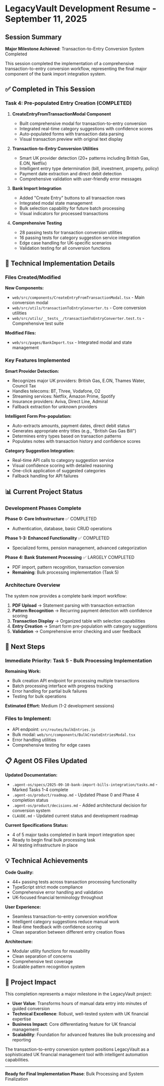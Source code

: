 # LegacyVault Development Resume - September 11, 2025

## Session Summary

**Major Milestone Achieved**: Transaction-to-Entry Conversion System Completed

This session completed the implementation of a comprehensive transaction-to-entry conversion workflow, representing the final major component of the bank import integration system.

## ✅ Completed in This Session

### Task 4: Pre-populated Entry Creation (COMPLETED)

1. **CreateEntryFromTransactionModal Component**
   - Built comprehensive modal for transaction-to-entry conversion
   - Integrated real-time category suggestions with confidence scores
   - Auto-populated forms with transaction data parsing
   - Visual transaction preview with original text display

2. **Transaction-to-Entry Conversion Utilities**
   - Smart UK provider detection (20+ patterns including British Gas, E.ON, Netflix)
   - Intelligent entry type determination (bill, investment, property, policy)
   - Payment date extraction and direct debit detection
   - Comprehensive validation with user-friendly error messages

3. **Bank Import Integration**
   - Added "Create Entry" buttons to all transaction rows
   - Integrated modal state management
   - Bulk selection capability for future batch processing
   - Visual indicators for processed transactions

4. **Comprehensive Testing**
   - 28 passing tests for transaction conversion utilities
   - 16 passing tests for category suggestion service integration
   - Edge case handling for UK-specific scenarios
   - Validation testing for all conversion functions

## 🔧 Technical Implementation Details

### Files Created/Modified

**New Components:**
- `web/src/components/CreateEntryFromTransactionModal.tsx` - Main conversion modal
- `web/src/utils/transactionToEntryConverter.ts` - Core conversion utilities
- `web/src/utils/__tests__/transactionToEntryConverter.test.ts` - Comprehensive test suite

**Modified Files:**
- `web/src/pages/BankImport.tsx` - Integrated modal and state management

### Key Features Implemented

**Smart Provider Detection:**
- Recognizes major UK providers: British Gas, E.ON, Thames Water, Council Tax
- Handles telecoms: BT, Three, Vodafone, O2
- Streaming services: Netflix, Amazon Prime, Spotify
- Insurance providers: Aviva, Direct Line, Admiral
- Fallback extraction for unknown providers

**Intelligent Form Pre-population:**
- Auto-extracts amounts, payment dates, direct debit status
- Generates appropriate entry titles (e.g., "British Gas Gas Bill")
- Determines entry types based on transaction patterns
- Populates notes with transaction history and confidence scores

**Category Suggestion Integration:**
- Real-time API calls to category suggestion service
- Visual confidence scoring with detailed reasoning
- One-click application of suggested categories
- Fallback handling for API failures

## 📊 Current Project Status

### Development Phases Complete

**Phase 0: Core Infrastructure** ✅ COMPLETED
- Authentication, database, basic CRUD operations

**Phase 1-3: Enhanced Functionality** ✅ COMPLETED  
- Specialized forms, pension management, advanced categorization

**Phase 4: Bank Statement Processing** ✅ LARGELY COMPLETED
- PDF import, pattern recognition, transaction conversion
- **Remaining**: Bulk processing implementation (Task 5)

### Architecture Overview

The system now provides a complete bank import workflow:

1. **PDF Upload** → Statement parsing with transaction extraction
2. **Pattern Recognition** → Recurring payment detection with confidence scoring  
3. **Transaction Display** → Organized table with selection capabilities
4. **Entry Creation** → Smart form pre-population with category suggestions
5. **Validation** → Comprehensive error checking and user feedback

## 🎯 Next Steps

### Immediate Priority: Task 5 - Bulk Processing Implementation

**Remaining Work:**
- Bulk creation API endpoint for processing multiple transactions
- Batch processing interface with progress tracking
- Error handling for partial bulk failures
- Testing for bulk operations

**Estimated Effort:** Medium (1-2 development sessions)

### Files to Implement:
- API endpoint: `src/routes/bulkEntries.js` 
- Bulk modal: `web/src/components/BulkCreateEntriesModal.tsx`
- Error handling utilities
- Comprehensive testing for edge cases

## 📋 Agent OS Files Updated

**Updated Documentation:**
- `.agent-os/specs/2025-09-10-bank-import-bills-integration/tasks.md` - Marked Tasks 1-4 complete
- `.agent-os/product/roadmap.md` - Updated Phase 0 and Phase 4 completion status
- `.agent-os/product/decisions.md` - Added architectural decision for conversion system
- `CLAUDE.md` - Updated current status and development roadmap

**Current Specifications Status:**
- 4 of 5 major tasks completed in bank import integration spec
- Ready to begin final bulk processing task
- All testing infrastructure in place

## 💡 Technical Achievements

**Code Quality:**
- 44+ passing tests across transaction processing functionality
- TypeScript strict mode compliance
- Comprehensive error handling and validation
- UK-focused financial terminology throughout

**User Experience:**
- Seamless transaction-to-entry conversion workflow
- Intelligent category suggestions reduce manual work
- Real-time feedback with confidence scoring
- Clean separation between different entry creation flows

**Architecture:**
- Modular utility functions for reusability
- Clean separation of concerns
- Comprehensive test coverage
- Scalable pattern recognition system

## 🚀 Project Impact

This completion represents a major milestone in the LegacyVault project:

- **User Value**: Transforms hours of manual data entry into minutes of guided conversion
- **Technical Excellence**: Robust, well-tested system with UK financial expertise
- **Business Impact**: Core differentiating feature for UK financial management
- **Scalability**: Foundation for advanced features like bulk processing and reporting

The transaction-to-entry conversion system positions LegacyVault as a sophisticated UK financial management tool with intelligent automation capabilities.

---

**Ready for Final Implementation Phase**: Bulk Processing and System Finalization